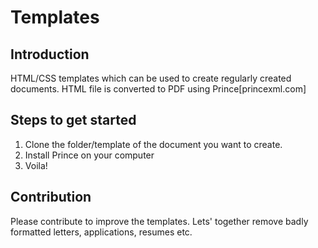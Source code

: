 # Templates

## Introduction
HTML/CSS templates which can be used to create regularly created documents. HTML file is converted to PDF using Prince[princexml.com]

## Steps to get started

1. Clone the folder/template of the document you want to create.
2. Install Prince on your computer
3. Voila!

## Contribution

Please contribute to improve the templates. Lets' together remove badly formatted letters, applications, resumes etc.

